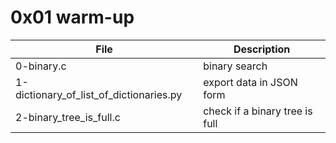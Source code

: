# 0x01 warm-up

File | Description
--- | ---
0-binary.c | binary search
1-dictionary_of_list_of_dictionaries.py | export data in JSON form
2-binary_tree_is_full.c | check if a binary tree is full
